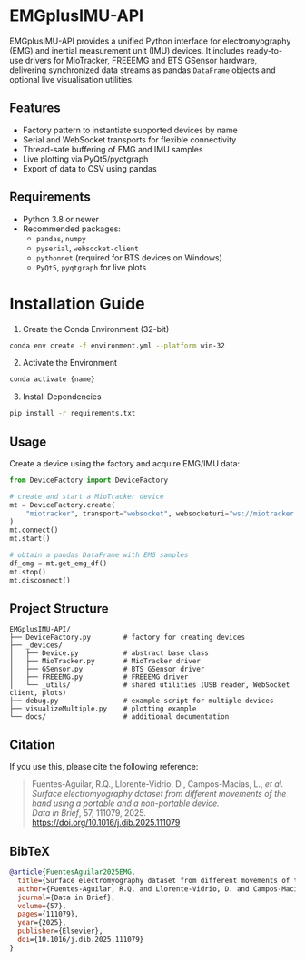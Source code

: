 # EMGplusIMU-API

EMGplusIMU-API provides a unified Python interface for electromyography (EMG) and inertial measurement unit (IMU) devices. It includes ready-to-use drivers for MioTracker, FREEEMG and BTS GSensor hardware, delivering synchronized data streams as pandas `DataFrame` objects and optional live visualisation utilities.

## Features
- Factory pattern to instantiate supported devices by name
- Serial and WebSocket transports for flexible connectivity
- Thread-safe buffering of EMG and IMU samples
- Live plotting via PyQt5/pyqtgraph
- Export of data to CSV using pandas

## Requirements
- Python 3.8 or newer
- Recommended packages:
  - `pandas`, `numpy`
  - `pyserial`, `websocket-client`
  - `pythonnet` (required for BTS devices on Windows)
  - `PyQt5`, `pyqtgraph` for live plots
# Installation Guide

1. Create the Conda Environment (32-bit)
```bash
conda env create -f environment.yml --platform win-32
```

2. Activate the Environment
```bash
conda activate {name}
```

3. Install Dependencies
```bash
pip install -r requirements.txt
```



## Usage
Create a device using the factory and acquire EMG/IMU data:
```python
from DeviceFactory import DeviceFactory

# create and start a MioTracker device
mt = DeviceFactory.create(
    "miotracker", transport="websocket", websocketuri="ws://miotracker.local/start"
)
mt.connect()
mt.start()

# obtain a pandas DataFrame with EMG samples
df_emg = mt.get_emg_df()
mt.stop()
mt.disconnect()
```

## Project Structure
```
EMGplusIMU-API/
├── DeviceFactory.py        # factory for creating devices
├── _devices/
│   ├── Device.py           # abstract base class
│   ├── MioTracker.py       # MioTracker driver
│   ├── GSensor.py          # BTS GSensor driver
│   ├── FREEEMG.py          # FREEEMG driver
│   └── _utils/             # shared utilities (USB reader, WebSocket client, plots)
├── debug.py                # example script for multiple devices
├── visualizeMultiple.py    # plotting example
└── docs/                   # additional documentation
```

## Citation
If you use this, please cite the following reference:

> Fuentes-Aguilar, R.Q., Llorente-Vidrio, D., Campos-Macias, L., *et
> al.*\
> *Surface electromyography dataset from different movements of the hand
> using a portable and a non-portable device.*\
> *Data in Brief*, 57, 111079, 2025.\
> https://doi.org/10.1016/j.dib.2025.111079

## BibTeX

``` bibtex
@article{FuentesAguilar2025EMG,
  title={Surface electromyography dataset from different movements of the hand using a portable and a non-portable device},
  author={Fuentes-Aguilar, R.Q. and Llorente-Vidrio, D. and Campos-Macias, L. and others},
  journal={Data in Brief},
  volume={57},
  pages={111079},
  year={2025},
  publisher={Elsevier},
  doi={10.1016/j.dib.2025.111079}
}
